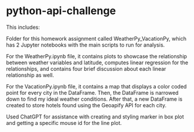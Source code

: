 # python-api-challenge

This includes:

Folder for this homework assignment called WeatherPy_VacationPy, which has 2 Jupyter notebooks with the main scripts to run for analysis.

For the WeatherPy.ipynb file,
it contains plots to showcase the relationship between weather variables and latitude, computes linear regression for the relationships, and contains four brief discussion about each linear relationship as well.

For the VacationPy.ipynb file,
it contains a map that displays a color coded point for every city in the DataFrame. Then, the DataFrame is narrowed down to find my ideal weather conditions. After that, a new DataFrame is created to store hotels found using the Geoapify API for each city.
 
Used ChatGPT for assistance with creating and styling marker in box plot and getting a specific mouse id for the line plot.
